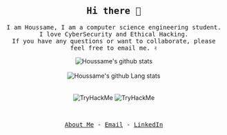 <!-- ### Hi there 👋 -->

<p align="center">
  <h2 align="center"><samp>Hi there 👋</samp></h2>
</p>

<p align="center">
  <samp>
    I am Houssame, I am a computer science engineering student. I love CyberSecurity and Ethical Hacking. 
    <br />
    If you have any questions or want to collaborate, please feel free to email me. ✌
    <br />
  </samp>
</p>

<div align="center">

![Houssame's github stats](https://github-readme-stats.vercel.app/api?username=Houssamer&hide=prs,issues,contribs&show_icons=true&theme=radical)
<br/>
<br/>
![Houssame's github Lang stats](https://github-readme-stats.vercel.app/api/top-langs/?username=Houssamer&layout=compact&hide=Makefile)
<br />
<br />
<br />
<img src="https://tryhackme-badges.s3.amazonaws.com/DVRK.png" alt="TryHackMe">
<img src="https://tryhackme-badges.s3.amazonaws.com/DVRK.png" alt="TryHackMe">
<p align="center">
  <samp>
    <br />
    <br />
    <a href="https://riadhoussame.me/devFolio">About Me</a>
    -
    <a href="mailto=riadhoussame@gmail.com">Email</a>
    -
    <a href="https://www.linkedin.com/in/houssameriad">LinkedIn</a>
  </samp>
</p>

</div>

<!--

- 🔭 I’m currently working on ...
- 🌱 I’m currently learning ...
- 👯 I’m looking to collaborate on ...
- 🤔 I’m looking for help with ...
- 💬 Ask me about ...
- 📫 How to reach me: ...
- 😄 Pronouns: ...
- ⚡ Fun fact: ...
-->

